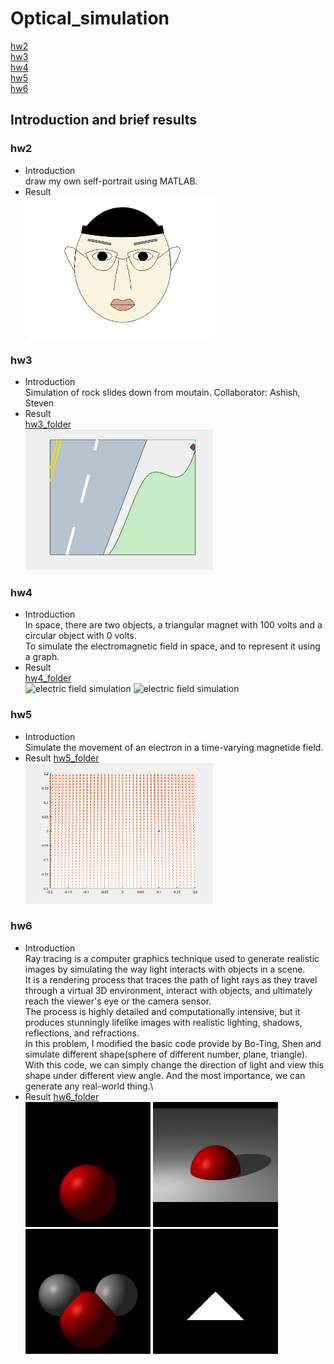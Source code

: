 # Optical_simulation

[hw2](#hw2)\
[hw3](#hw3)\
[hw4](#hw4)\
[hw5](#hw5)\
[hw6](#hw6)

## Introduction and brief results
### hw2
* Introduction\
  draw my own self-portrait using MATLAB.
* Result\
  <img src="./Optical_simulation_hw/hw2/myself2.jpg" width="300px"> </img>

### hw3
* Introduction\
  Simulation of rock slides down from moutain.
  Collaborator: Ashish, Steven
* Result\
  [hw3_folder](./Optical_simulation_hw/hw3)\
  <img src="./Optical_simulation_hw/hw3/rock_simulation.gif" width="300px"  alt="rock_simulation"><img>

### hw4
* Introduction\
  In space, there are two objects, a triangular magnet with 100 volts and a circular object with 0 volts.\
  To simulate the electromagnetic field in space, and to represent it using a graph.
* Result\
  [hw4_folder](./Optical_simulation_hw/hw4)\
  <img src="./Optical_simulation_hw/hw4/Pic/90˚_2D.jpg" width="300px" alt="electric field simulation"><img>
  <img src="./Optical_simulation_hw/hw4/Pic/90˚_3D.jpg" width="300px" alt="electric field simulation"><img>

### hw5
* Introduction\
  Simulate the movement of an electron in a time-varying magnetide field.
* Result
  [hw5_folder](./Optical_simulation_hw/hw5)\
  <img src="./Optical_simulation_hw/hw5/electron_movement_result.gif" width="300px" alt="electron movement simualtion"><img>

### hw6
* Introduction\
  Ray tracing is a computer graphics technique used to generate realistic images by simulating the way light interacts with objects in a scene.\
  It is a rendering process that traces the path of light rays as they travel through a virtual 3D environment, interact with objects, and ultimately reach the viewer's eye or the camera sensor.\
  The process is highly detailed and computationally intensive, but it produces stunningly lifelike images with realistic lighting, shadows, reflections, and refractions.\
  In this problem, I modified the basic code provide by Bo-Ting, Shen and simulate different shape(sphere of different number, plane, triangle).\
  With this code, we can simply change the direction of light and view this shape under different view angle. And the most importance, we can generate any real-world thing.\
* Result 
  [hw6_folder](./Optical_simulation_hw/hw6)\
  <img src="./Optical_simulation_hw/hw6/SingleSphere.png" width="200px" alt="Single sphere"><img>
  <img src="./Optical_simulation_hw/hw6/SphereWithPlane.png" width="200px" alt="Single with plane"><img>
  <img src="./Optical_simulation_hw/hw6/TripleSphere.png" width="200px" alt="Triple sphere"><img>
  <img src="./Optical_simulation_hw/hw6/20221106_HW6_Leon/Triangle.png" width="200px" alt="Triple sphere"><img>
